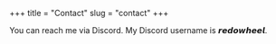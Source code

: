 +++
title = "Contact"
slug = "contact"
+++

You can reach me via Discord. My Discord username is 𝙧𝙚𝙙𝙤𝙬𝙝𝙚𝙚𝙡.
